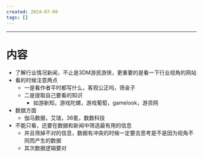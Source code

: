 ```yaml
---
created: 2024-07-09
tags: []
---
```

---
# 内容

- 了解行业情况新闻，不止是3DM游民游侠，更重要的是看一下行业视角的网站
- 看的时候注意两点
	- 一是看作者平时都写什么，客观公正吗，筛金子
	- 二是提取自己要看的知识
		- 如游新知，游戏陀螺，游戏葡萄，gamelook，游资网
- 数据方面
	- 伽马数据，艾瑞，36氪，数数科技
- 不能只看，还要在数据和新闻中筛选最有用的信息
	- 并且筛掉不对的信息，数据有冲突的时候一定要去思考是不是因为视角不同而产生的数据
	- 其次数据逻辑要对